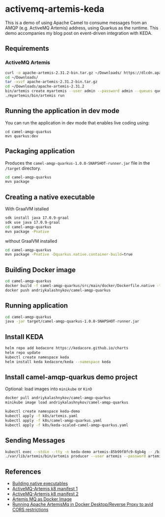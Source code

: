 # activemq-artemis-keda

This is a demo of using Apache Camel to consume messages from an AMQP (e.g. ActiveMQ Artemis) address, using Quarkus as the runtime.
This demo accompanies my blog post on event-driven integration with KEDA.

## Requirements

### ActiveMQ Artemis

```bash
curl -o apache-artemis-2.31.2-bin.tar.gz ~/Downloads/ https://dlcdn.apache.org/activemq/activemq-artemis/2.31.2/apache-artemis-2.31.2-bin.tar.gz
cd ~/Downloads/
tar -xvzf apache-artemis-2.31.2-bin.tar.gz
cd ~/Downloads/apache-artemis-2.31.2
bin/artemis create myartemis --user admin --password admin --queues queueDemo --require-login
./myartemis/bin/artemis run
```

## Running the application in dev mode

You can run the application in dev mode that enables live coding using:
```
cd camel-amqp-quarkus
mvn quarkus:dev
```

## Packaging application

Produces the `camel-amqp-quarkus-1.0.0-SNAPSHOT-runner.jar` file in the `/target` directory.
```bash
cd camel-amqp-quarkus
mvn package
```

## Creating a native executable

With GraalVM istalled 
```bash
sdk install java 17.0.9-graal
sdk use java 17.0.9-graal
cd camel-amqp-quarkus
mvn package -Pnative
```
without GraalVM installed
```bash
cd camel-amqp-quarkus
mvn package -Pnative -Dquarkus.native.container-build=true
```

## Building Docker image

```bash
cd camel-amqp-quarkus
docker build -f camel-amqp-quarkus/src/main/docker/Dockerfile.native -t andriykalashnykov/camel-amqp-quarkus .
docker push andriykalashnykov/camel-amqp-quarkus
```

## Running application

```bash
cd camel-amqp-quarkus
java -jar target/camel-amqp-quarkus-1.0.0-SNAPSHOT-runner.jar
```

## Install KEDA

```bash
helm repo add kedacore https://kedacore.github.io/charts
helm repo update
kubectl create namespace keda
helm install keda kedacore/keda --namespace keda
```

## Install camel-amqp-quarkus demo project

Optional: load images into `minikube` or `KinD`
```bash
docker pull andriykalashnykov/camel-amqp-quarkus
minikube image load andriykalashnykov/camel-amqp-quarkus
```

```bash
kubectl create namespace keda-demo
kubectl apply -f k8s/artemis.yaml
kubectl apply -f k8s/camel-amqp-quarkus.yaml
kubectl apply -f k8s/keda-scaled-camel-amqp-quarkus.yaml
```

## Sending Messages

```bash
kubectl exec --stdin --tty -n keda-demo artemis-85b99f8fc9-6gb4g -- /bin/sh
./var/lib/artemis/bin/artemis producer --user artemis --password artemis --destination demoqueue   --message-size 1024 --message-count 10
```

## References 
* [Building native executables](https://quarkus.io/guides/building-native-image)
* [ActiveMQ-Artemis k8 manifest 1](https://github.com/Lynch0001/activemq-artemis-tf-module/blob/main/charts/templates/deployment.yaml)
* [ActiveMQ-Artemis k8 manifest 2](https://github.com/openslice/io.openslice.main/blob/master/kubernetes/template/artemis.yaml)
* [Artemis MQ as Docker Image](https://www.mastertheboss.com/jboss-frameworks/activemq/how-to-run-artemis-mq-as-docker-image/)
* [Running Apache ArtemisMq in Docker Desktop/Reverse Proxy to avid CORS restrictions](https://devpress.csdn.net/cloudnative/62f520e0c6770329307fb758.html)